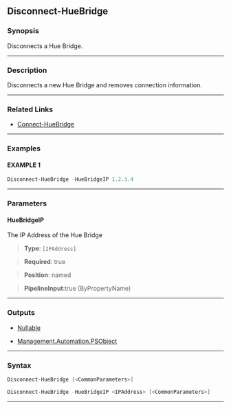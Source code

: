Disconnect-HueBridge
--------------------
### Synopsis
Disconnects a Hue Bridge.

---
### Description

Disconnects a new Hue Bridge and removes connection information.

---
### Related Links
* [Connect-HueBridge](Connect-HueBridge.md)



---
### Examples
#### EXAMPLE 1
```PowerShell
Disconnect-HueBridge -HueBridgeIP 1.2.3.4
```

---
### Parameters
#### **HueBridgeIP**

The IP Address of the Hue Bridge



> **Type**: ```[IPAddress]```

> **Required**: true

> **Position**: named

> **PipelineInput**:true (ByPropertyName)



---
### Outputs
* [Nullable](https://learn.microsoft.com/en-us/dotnet/api/System.Nullable)


* [Management.Automation.PSObject](https://learn.microsoft.com/en-us/dotnet/api/System.Management.Automation.PSObject)




---
### Syntax
```PowerShell
Disconnect-HueBridge [<CommonParameters>]
```
```PowerShell
Disconnect-HueBridge -HueBridgeIP <IPAddress> [<CommonParameters>]
```
---
